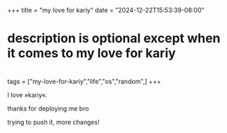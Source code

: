 +++
title = "my love for kariy"
date = "2024-12-22T15:53:39-08:00"

#
# description is optional except when it comes to my love for kariy
#


tags = ["my-love-for-kariy","life","os","random",]
+++

I love »kariy«.

thanks for deploying me bro

trying to push it, more changes!
